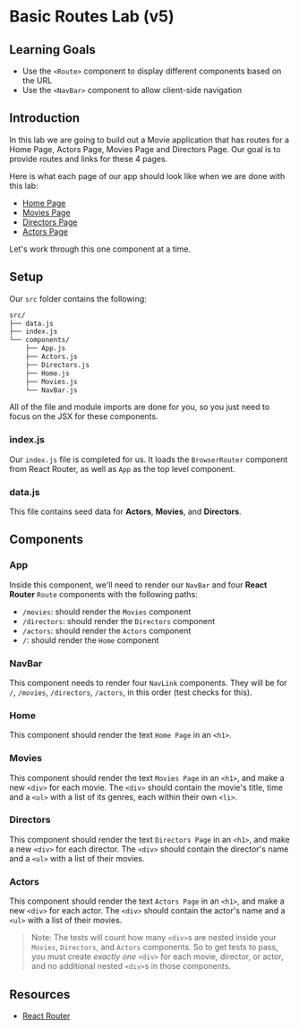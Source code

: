 # Basic Routes Lab (v5)

## Learning Goals

- Use the `<Route>` component to display different components based on the URL
- Use the `<NavBar>` component to allow client-side navigation

## Introduction

In this lab we are going to build out a Movie application that has routes for a
Home Page, Actors Page, Movies Page and Directors Page. Our goal is to provide
routes and links for these 4 pages.

Here is what each page of our app should look like when we are done with this lab:

- [Home Page](https://s3.amazonaws.com/learn-verified/react-router-lab-home-page.png)
- [Movies Page](https://s3.amazonaws.com/learn-verified/react-router-lab-movies-page.png)
- [Directors Page](https://s3.amazonaws.com/learn-verified/react-router-lab-directors-page.png)
- [Actors Page](https://s3.amazonaws.com/learn-verified/react-router-lab-actors-page.png)

Let's work through this one component at a time.

## Setup

Our `src` folder contains the following:

```txt
src/
├── data.js
├── index.js
└── components/
    ├── App.js
    ├── Actors.js
    ├── Directors.js
    ├── Home.js
    ├── Movies.js
    └── NavBar.js
```

All of the file and module imports are done for you, so you just need to focus
on the JSX for these components.

### index.js

Our `index.js` file is completed for us. It loads the `BrowserRouter` component
from React Router, as well as `App` as the top level component.

### data.js

This file contains seed data for **Actors**, **Movies**, and **Directors**.

## Components

### App

Inside this component, we'll need to render our `NavBar` and four **React
Router** `Route` components with the following paths:

- `/movies`: should render the `Movies` component
- `/directors`: should render the `Directors` component
- `/actors`: should render the `Actors` component
- `/`: should render the `Home` component

### NavBar

This component needs to render four `NavLink` components. They will be for `/`,
`/movies`, `/directors`, `/actors`, in this order (test checks for this).

### Home

This component should render the text `Home Page` in an `<h1>`.

### Movies

This component should render the text `Movies Page` in an `<h1>`, and make a new
`<div>` for each movie. The `<div>` should contain the movie's title, time and a
`<ul>` with a list of its genres, each within their own `<li>`.

### Directors

This component should render the text `Directors Page` in an `<h1>`, and make a
new `<div>` for each director. The `<div>` should contain the director's name
and a `<ul>` with a list of their movies.

### Actors

This component should render the text `Actors Page` in an `<h1>`, and make a new
`<div>` for each actor. The `<div>` should contain the actor's name and a `<ul>`
with a list of their movies.

> Note: The tests will count how many `<div>`s are nested inside your `Movies`,
> `Directors`, and `Actors` components. So to get tests to pass, you must create
> _exactly one_ `<div>` for each movie, director, or actor, and no additional
> nested `<div>`s in those components.

## Resources

- [React Router](https://v5.reactrouter.com/web/guides/quick-start)
